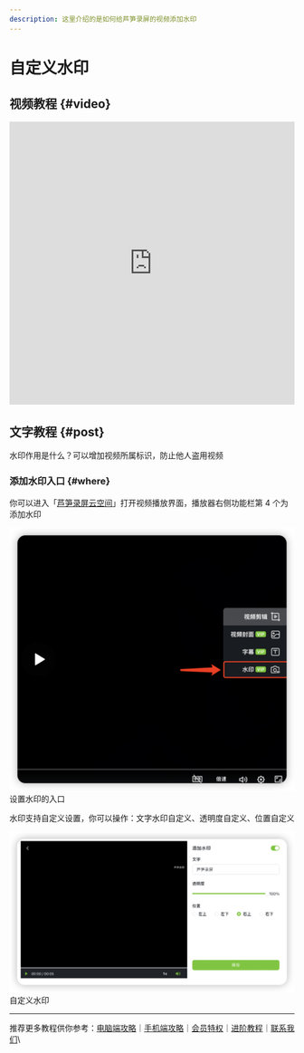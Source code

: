 ```yaml
---
description: 这里介绍的是如何给芦笋录屏的视频添加水印
---
```


# 自定义水印

## 视频教程 {#video}

<iframe src="https://lusun.com/embed/?id=qPSIm6zpnBQ" width="100%" height="500px" scrolling="no" border="0" frameborder="no" framespacing="0" allowfullscreen="true"></iframe>

## 文字教程 {#post}

水印作用是什么？可以增加视频所属标识，防止他人盗用视频

### 添加水印入口 {#where}

你可以进入「[芦笋录屏云空间](https://lusun.com/dashboard/videos)」打开视频播放界面，播放器右侧功能栏第 4 个为添加水印

<ImgCenter><img src="../public/.gitbook/assets/watermark.png" alt=""></ImgCenter>
<ImgDesc>设置水印的入口</ImgDesc>

水印支持自定义设置，你可以操作：文字水印自定义、透明度自定义、位置自定义

<ImgCenter><img src="../public/.gitbook/assets/zidingyishuiyin.png" alt=""></ImgCenter>
<ImgDesc>自定义水印</ImgDesc>

***

推荐更多教程供你参考：[电脑端攻略](../basic/pc.md)｜[手机端攻略](../basic/phone.md)｜[会员特权](../basic/vip.md)｜[进阶教程](./)｜[联系我们](../contact.md)\


